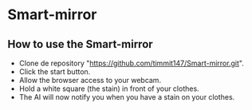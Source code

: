 # Smart-mirror

## How to use the Smart-mirror
* Clone de repository "https://github.com/timmit147/Smart-mirror.git".
* Click the start button.
* Allow the browser access to your webcam.
* Hold a white square (the stain) in front of your clothes.
* The AI will now notify you when you have a stain on your clothes.
